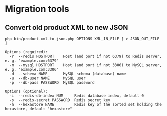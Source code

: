 # Migration tools

## Convert old product XML to new JSON

    php bin/product-xml-to-json.php OPTIONS XML_IN_FILE [ > JSON_OUT_FILE ]

    Options (required):
      -r  --redis HOSTPORT    Host (and port if not 6379) to Redis server, e. g. "example.com:6379"
      -m  --mysql HOSTPORT    Host (and port if not 3306) to MySQL server, e. g. "example.com:3306"
      -d  --schema NAME       MySQL schema (database) name
      -u  --db-user NAME      MySQL user
      -p  --db-pass PASSWORD  MySQL password

    Options (optional):
      -i  --redis-db-index NUM     Redis database index, default 0
      -s  --redis-secret PASSWORD  Redis secret key
      -h  --hexastore NAME         Redis key of the sorted set holding the hexastore, default "hexastore"
